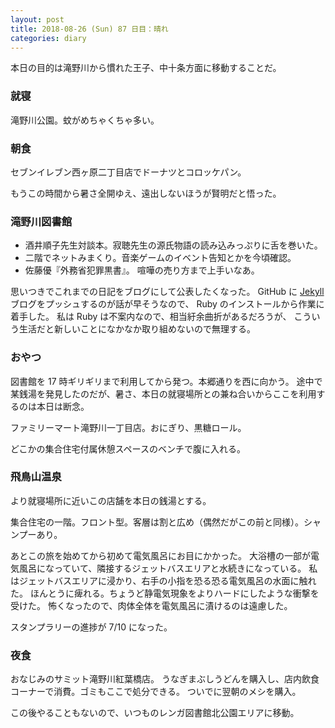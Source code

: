 ```yaml
---
layout: post
title: 2018-08-26 (Sun) 87 日目：晴れ
categories: diary
---
```


本日の目的は滝野川から慣れた王子、中十条方面に移動することだ。

### 就寝

滝野川公園。蚊がめちゃくちゃ多い。

### 朝食

セブンイレブン西ヶ原二丁目店でドーナツとコロッケパン。

もうこの時間から暑さ全開ゆえ、遠出しないほうが賢明だと悟った。

### 滝野川図書館

* 酒井順子先生対談本。寂聴先生の源氏物語の読み込みっぷりに舌を巻いた。
* 二階でネットみまくり。音楽ゲームのイベント告知とかを今頃確認。
* 佐藤優『外務省犯罪黒書』。
  喧嘩の売り方まで上手いなあ。

思いつきでこれまでの日記をブログにして公表したくなった。
GitHub に [Jekyll](https://github.com/jekyll/jekyll) ブログをプッシュするのが話が早そうなので、
Ruby のインストールから作業に着手した。
私は Ruby は不案内なので、相当紆余曲折があるだろうが、
こういう生活だと新しいことになかなか取り組めないので無理する。

### おやつ

図書館を 17 時ギリギリまで利用してから発つ。本郷通りを西に向かう。
途中で某銭湯を発見したのだが、暑さ、本日の就寝場所との兼ね合いからここを利用するのは本日は断念。

ファミリーマート滝野川一丁目店。おにぎり、黒糖ロール。

どこかの集合住宅付属休憩スペースのベンチで腹に入れる。

### 飛鳥山温泉

より就寝場所に近いこの店舗を本日の銭湯とする。

集合住宅の一階。フロント型。客層は割と広め（偶然だがこの前と同様）。シャンプーあり。

あとこの旅を始めてから初めて電気風呂にお目にかかった。
大浴槽の一部が電気風呂になっていて、隣接するジェットバスエリアと水続きになっている。
私はジェットバスエリアに浸かり、右手の小指を恐る恐る電気風呂の水面に触れた。
ほんとうに痺れる。ちょうど静電気現象をよりハードにしたような衝撃を受けた。
怖くなったので、肉体全体を電気風呂に漬けるのは遠慮した。

スタンプラリーの進捗が 7/10 になった。

### 夜食

おなじみのサミット滝野川紅葉橋店。
うなぎまぶしうどんを購入し、店内飲食コーナーで消費。ゴミもここで処分できる。
ついでに翌朝のメシを購入。

この後やることもないので、いつものレンガ図書館北公園エリアに移動。
